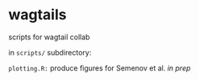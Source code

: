 # wagtails

scripts for wagtail collab  

in `scripts/` subdirectory:  

`plotting.R:` produce figures for Semenov et al. *in prep*  
